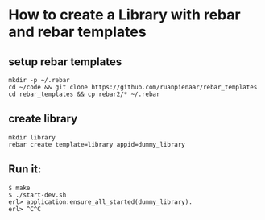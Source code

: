 # How to create a Library with rebar and rebar templates

## setup rebar templates
```
mkdir -p ~/.rebar
cd ~/code && git clone https://github.com/ruanpienaar/rebar_templates
cd rebar_templates && cp rebar2/* ~/.rebar
```

## create library
```
mkdir library
rebar create template=library appid=dummy_library
```

## Run it:
```
$ make
$ ./start-dev.sh
erl> application:ensure_all_started(dummy_library).
erl> ^C^C
```